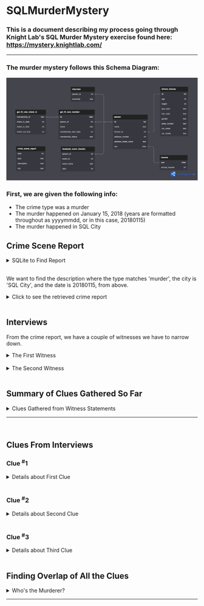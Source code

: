 # SQLMurderMystery
### This is a document describing my process going through Knight Lab's SQL Murder Mystery exercise found here: https://mystery.knightlab.com/

---
### The murder mystery follows this Schema Diagram:
![image](https://github.com/arinotsorry/SQLMurderMystery/blob/main/Schema%20Diagram.png)

### First, we are given the following info:
- The crime type was a murder
- The murder happened on January 15, 2018 (years are formatted throughout as yyyymmdd, or in this case, 20180115)
- The murder happened in SQL City


## Crime Scene Report
  <details>
    <summary>SQLite to Find Report</summary>

```sql
SELECT description
  FROM crime_scene_report
  WHERE date = 20180115 AND type = 'murder' AND city = 'SQL City'
```
  </details>
  
  <br>
  
  We want to find the description where the type matches 'murder', the city is 'SQL City', and the date is 20180115, from above.
  
  
  <details>
    <summary>Click to see the retrieved crime report</summary>

<br>
  
  > Security footage shows that there were 2 witnesses.
  > The first witness lives at the last house on "Northwestern Dr". 
  > The second witness, named Annabel, lives somewhere on "Franklin Ave"."
  </details>

<br>

## Interviews

From the crime report, we have a couple of witnesses we have to narrow down.

<details>
  <summary>The First Witness</summary>
  
  
### The First Witness
    
  The first witness lives at the last house on "Northwestern Dr."
    
  To find the witness, we have to find all the houses on Northwestern Dr., find the highest house number, 
    and find the person associated with that address.
    
  <details>
    <summary>SQLite to Find Witness Statement</summary>
    
```sql
SELECT name, transcript
  FROM interview LEFT JOIN person ON person_id = id
  WHERE (
    SELECT address_number
      FROM person
      WHERE address_street_name = 'Northwestern Dr'
      ORDER BY address_number DESC
      LIMIT 1
    ) = address_number AND address_street_name = 'Northwestern Dr'
```
  </details>
  
  <br>
  
  The first witness had this to say:
  
  <details>
    <summary>Click to expand the First Witness's Statement</summary>
    
<br>
    
  > “I heard a gunshot and then saw a man run out. 
  > He had a ‘Get Fit Now Gym’ bag. The membership number on the bag started with ‘48Z’. 
  > Only gold members have those bags. The man got into a car with a plate that included ‘H42W’.” - Morty Schapiro
    
  </details>
    
</details>

<br>

<details>
  <summary>The Second Witness</summary>
  
  
### The Second Witness
    
  The second witness is named Annabel, and she lives somewhere on "Franklin Ave"."
    
  To find Annabel, we have to find all the houses on Franklin Ave and cross reference that with the names of the house's occupants.
    
  <details>
    <summary>SQLite to Find Witness Statement</summary>
    
```sql
SELECT name, transcript
    FROM interview LEFT JOIN person ON person_id = id
    WHERE name LIKE 'Annabel %' 
      AND address_street_name = 'Franklin Ave'
```
  </details>
  
  <br>
  
  The second witness had this to say:
  
  <details>
    <summary>Click to expand the Second Witness's Statement</summary>
    
<br>
    
  > “I saw the murder happen, and I recognized the killer from my gym when I was working out last week on January the 9th.” - Annabel Miller
    
  </details>
    
</details>

<br>

## Summary of Clues Gathered So Far
<details>
  <summary>Clues Gathered from Witness Statements</summary>
  
<br>
  
From the first witness, Morty Schapiro, we learned:
  - The suspect's gym membership number begins with '48Z'
  - The suspect's license plate includes 'H42W'

From the second witness, Annabel Miller, we learned:
  - The suspect was at the gym with Annabel Miller on January 9, 2018 (20180109)
</details>

----
  
<br>

## Clues From Interviews

### Clue <sup>#</sup>1
<details>
  <summary>Details about First Clue</summary>
  
  <br>
  
  ### Gym membership number starts with '48Z'
  
  <br>
  
  We need to get the membership IDs (or names, for readability) of people whose gym membership numbers begin with '48Z'
  
  <br>
  
<details>
  <summary>SQLite for getting names with appropriate membership IDs</summary>
  
```sql
SELECT DISTINCT name
  FROM get_fit_now_member JOIN get_fit_now_check_in ON id = membership_id
  WHERE id LIKE '48Z%'
```
  
  </details>
</details>
<br>

### Clue <sup>#</sup>2
<details>
  <summary>Details about Second Clue</summary>
  
  <br>
  
  ### Car's license plate includes 'H42W'
  
  <br>
  
  We need to get the names of people whose license plate includes 'H42W'
  
  <br>
  
<details>
  <summary>SQLite for getting names associated with matching license plates</summary>
  
```sql
SELECT name, plate_number
  FROM person LEFT JOIN drivers_license ON person.license_id = drivers_license.id
  WHERE plate_number LIKE '%H42W%'
```
  
  </details>
</details>
<br>

### Clue <sup>#</sup>3
<details>
  <summary>Details about Third Clue</summary>
  
  <br>
  
  ### Saw Annabel at the gym
  
  <br>
  
  We need to get the names of people whose time at the gym overlapped with Annabel's time there on January 9<sub>th</sub>, 2018.
  
  If we consider how many different ways someone can encounter Annabel at the gym:
  - arriving before Annabel arrives, leaving after she leaves (suspect's time there encapsulates hers)
  - arriving before Annabel arrives, leaving before she leaves (but after she's arrived) (Annabel sees suspect arrive and leave)
  - arriving after Annabel arrives, leaving before she leaves (Annabel sees suspect leave or end of their workout)
  - arriving after Annabel arrives, leaving after she leaves (Annabel sees suspect arrive or beginning of their workout)
  <br>
  
  These are kind of annoying to check for and have a lot of repetition, though. However, we can consider the scenarios where Annabel won't see the a gym-goer:  

  - if they leave before Annabel arrives
  - if they arrive after Annabel leaves
  
  
  <br>
  
<details>
  <summary>SQLite for getting names of people who overlapped with Annabel's gym time</summary>
  
```sql
SELECT name, membership_id, check_in_time, check_out_time
  FROM get_fit_now_check_in JOIN get_fit_now_member ON membership_id = id
  WHERE check_in_date = 20180109 AND NOT ( 
    check_in_time > (
      SELECT check_out_time
        FROM get_fit_now_check_in JOIN get_fit_now_member ON membership_id = id
        WHERE check_in_date = 20180109 AND name = 'Annabel Miller'
    ) OR check_out_time < (
      SELECT check_in_time
        FROM get_fit_now_check_in JOIN get_fit_now_member ON membership_id = id
        WHERE check_in_date = 20180109 AND name = 'Annabel Miller'
    ))
```
                           
  </details>
</details>
<br>

## Finding Overlap of All the Clues
<details>
  <summary>Who's the Murderer?</summary>
  
<br>
  
We know that the murderer has to satisfy the 3 conditions/clues discussed in the previous section for them to have been the killer.
  
<details>
  <summary>SQLite Statement to Find Murderer</summary>
  
```sql
SELECT person.name
  FROM get_fit_now_check_in
    JOIN get_fit_now_member ON membership_id = get_fit_now_member.id
    LEFT JOIN person ON person_id = person.id
    LEFT JOIN drivers_license ON license_id = drivers_license.id
  WHERE membership_id LIKE '48Z%'
    AND plate_number LIKE '%H42W%'
    AND check_in_date = 20180109
    AND NOT (
      check_in_time > (
        SELECT check_out_time
          FROM get_fit_now_check_in JOIN get_fit_now_member ON membership_id = id
          WHERE check_in_date = 20180109 AND get_fit_now_member.name = 'Annabel Miller'
      )
    OR
      check_out_time < (
        SELECT check_in_time
          FROM get_fit_now_check_in JOIN get_fit_now_member ON membership_id = id
          WHERE check_in_date = 20180109 AND get_fit_now_member.name = 'Annabel Miller' 
       )
    )
```
                        
  </details>
  
  <details>
    <summary>And the killer is...</summary>
    
### Jeremy Bowers!
    
<br>
    
### But wait! There's more...
    
</details>
</details>
  
---
